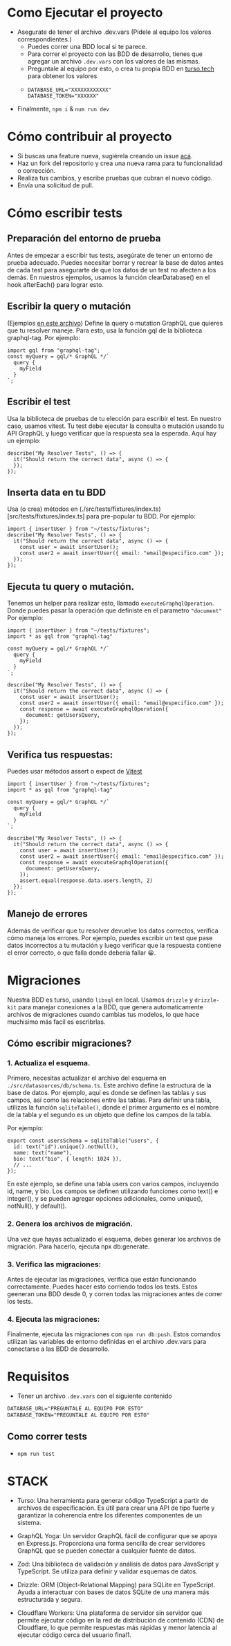 # Como Ejecutar el proyecto

- Asegurate de tener el archivo .dev.vars (Pídele al equipo los valores correspondientes.)
  - Puedes correr una BDD local si te parece.
  - Para correr el proyecto con las BDD de desarrollo, tienes que agregar un archivo `.dev.vars` con los valores de las mismas.
  - Preguntale al equipo por esto, o crea tu propia BDD en [turso.tech](https://turso.tech/) para obtener los valores
  - ```
    DATABASE_URL="XXXXXXXXXXXX"
    DATABASE_TOKEN="XXXXXX"
    ```
- Finalmente, `npm i` & `num run dev`

# Cómo contribuir al proyecto

- Si buscas una feature nueva, sugiérela creando un issue [acá](https://github.com/JSConfCL/gql_api/issues?q=is%3Aissue+is%3Aopen+sort%3Aupdated-desc).
- Haz un fork del repositorio y crea una nueva rama para tu funcionalidad o corrección.
- Realiza tus cambios, y escribe pruebas que cubran el nuevo código.
- Envía una solicitud de pull.

# Cómo escribir tests

## Preparación del entorno de prueba

Antes de empezar a escribir tus tests, asegúrate de tener un entorno de prueba adecuado. Puedes necesitar borrar y recrear la base de datos antes de cada test para asegurarte de que los datos de un test no afecten a los demás. En nuestros ejemplos, usamos la función clearDatabase() en el hook afterEach() para lograr esto.

## Escribir la query o mutación

(Ejemplos [en este archivo](https://github.com/JSConfCL/gql_api/blob/56b15a02ec21bb8ed2f87b850a227680269bd370/src/tests/user.test.ts#L7))
Define la query o mutation GraphQL que quieres que tu resolver maneje.
Para esto, usa la función gql de la biblioteca graphql-tag. Por ejemplo:

```TS
import gql from "graphql-tag";
const myQuery = gql/* GraphQL */`
  query {
    myField
  }
`;
```

## Escribir el test

Usa la biblioteca de pruebas de tu elección para escribir el test. En nuestro caso, usamos vitest. Tu test debe ejecutar la consulta o mutación usando tu API GraphQL y luego verificar que la respuesta sea la esperada. Aquí hay un ejemplo:

```TS
describe("My Resolver Tests", () => {
  it("Should return the correct data", async () => {
  });
});
```

## Inserta data en tu BDD

Usa (o crea) métodos en (./src/tests/fixtures/index.ts)[src/tests/fixtures/index.ts] para pre-popular tu BDD.
Por ejemplo:

```TS
import { insertUser } from "~/tests/fixtures";
describe("My Resolver Tests", () => {
  it("Should return the correct data", async () => {
    const user = await insertUser();
    const user2 = await insertUser({ email: "email@especifico.com" });
  });
});
```

## Ejecuta tu query o mutación.

Tenemos un helper para realizar esto, llamado `executeGraphqlOperation`.
Donde puedes pasar la operación que definiste en el parametro `"document"`
Por ejemplo:

```TS
import { insertUser } from "~/tests/fixtures";
import * as gql from "graphql-tag"

const myQuery = gql/* GraphQL */`
  query {
    myField
  }
`;

describe("My Resolver Tests", () => {
  it("Should return the correct data", async () => {
    const user = await insertUser();
    const user2 = await insertUser({ email: "email@especifico.com" });
    const response = await executeGraphqlOperation({
      document: getUsersQuery,
    });
  });
});
```

## Verifica tus respuestas:

Puedes usar métodos assert o expect de [Vitest](https://vitest.dev/api/expect.html)

```TS
import { insertUser } from "~/tests/fixtures";
import * as gql from "graphql-tag"

const myQuery = gql/* GraphQL */`
  query {
    myField
  }
`;

describe("My Resolver Tests", () => {
  it("Should return the correct data", async () => {
    const user = await insertUser();
    const user2 = await insertUser({ email: "email@especifico.com" });
    const response = await executeGraphqlOperation({
      document: getUsersQuery,
    });
    assert.equal(response.data.users.length, 2)
  });
});
```

## Manejo de errores

Además de verificar que tu resolver devuelve los datos correctos, verifica cómo maneja los errores. Por ejemplo, puedes escribir un test que pase datos incorrectos a tu mutación y luego verificar que la respuesta contiene el error correcto, o que falla donde debería fallar 😀.

# Migraciones

Nuestra BDD es turso, usando `libsql` en local. Usamos `drizzle` y `drizzle-kit` para manejar conexiones a la BDD, que genera automaticamente archivos de migraciones cuando cambias tus modelos, lo que hace muchisimo más facil es escribrlas.

## Cómo escribir migraciones?

### 1. Actualiza el esquema.

Primero, necesitas actualizar el archivo del esquema en `./src/datasources/db/schema.ts`.
Este archivo define la estructura de la base de datos.
Por ejemplo, aquí es donde se definen las tablas y sus campos, así como las relaciones entre las tablas.
Para definir una tabla, utilizas la función `sqliteTable()`, donde el primer argumento es el nombre de la tabla y el segundo es un objeto que define los campos de la tabla.

Por ejemplo:

```TS
export const usersSchema = sqliteTable("users", {
  id: text("id").unique().notNull(),
  name: text("name"),
  bio: text("bio", { length: 1024 }),
  // ...
});
```

En este ejemplo, se define una tabla users con varios campos, incluyendo id, name, y bio. Los campos se definen utilizando funciones como text() e integer(), y se pueden agregar opciones adicionales, como unique(), notNull(), y default().

### 2. Genera los archivos de migración.

Una vez que hayas actualizado el esquema, debes generar los archivos de migración. Para hacerlo, ejecuta npx db:generate.

### 3. Verifica las migraciones:

Antes de ejecutar las migraciones, verifica que están funcionando correctamente.
Puedes hacer esto corriendo todos los tests. Estos geeneran una BDD desde 0, y corren todas las migraciones antes de correr los tests.

### 4. Ejecuta las migraciones:

Finalmente, ejecuta las migraciones con `npm run db:push`.
Estos comandos utilizan las variables de entorno definidas en el archivo .dev.vars para conectarse a las BDD de desarrollo.

# Requisitos

- Tener un archivo `.dev.vars` con el siguiente contenido

```txt
DATABASE_URL="PREGUNTALE AL EQUIPO POR ESTO"
DATABASE_TOKEN="PREGUNTALE AL EQUIPO POR ESTO"
```

## Como correr tests

- `npm run test`

# STACK

- Turso:
  Una herramienta para generar código TypeScript a partir de archivos de especificación. Es útil para crear una API de tipo fuerte y garantizar la coherencia entre los diferentes componentes de un sistema.

- GraphQL Yoga:
  Un servidor GraphQL fácil de configurar que se apoya en Express.js. Proporciona una forma sencilla de crear servidores GraphQL que se pueden conectar a cualquier fuente de datos.

- Zod:
  Una biblioteca de validación y análisis de datos para JavaScript y TypeScript. Se utiliza para definir y validar esquemas de datos.

- Drizzle:
  ORM (Object-Relational Mapping) para SQLite en TypeScript. Ayuda a interactuar con bases de datos SQLite de una manera más estructurada y segura.

- Cloudflare Workers:
  Una plataforma de servidor sin servidor que permite ejecutar código en la red de distribución de contenido (CDN) de Cloudflare, lo que permite respuestas más rápidas y menor latencia al ejecutar código cerca del usuario final​1​.
